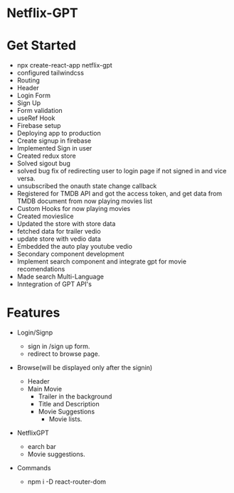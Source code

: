 <!-- @format -->

# Netflix-GPT

# Get Started

- npx create-react-app netflix-gpt
- configured tailwindcss
- Routing
- Header
- Login Form
- Sign Up
- Form validation
- useRef Hook
- Firebase setup
- Deploying app to production
- Create signup in firebase
- Implemented Sign in user
- Created redux store
- Solved sigout bug
- solved bug fix of redirecting user to login page if not signed in and vice versa.
- unsubscribed the onauth state change callback
- Registered for TMDB API and got the access token, and get data from TMDB document from now playing movies list
- Custom Hooks for now playing movies
- Created movieslice
- Updated the store with store data
- fetched data for trailer vedio
- update store with vedio data
- Embedded the auto play youtube vedio
- Secondary component development
- Implement search component and integrate gpt for movie recomendations
- Made search Multi-Language
- Inntegration of GPT API's

# Features

- Login/Signp

  - sign in /sign up form.
  - redirect to browse page.

- Browse(will be displayed only after the signin)

  - Header
  - Main Movie
    - Trailer in the background
    - Title and Description
    - Movie Suggestions
      - Movie lists.

- NetflixGPT

  - earch bar
  - Movie suggestions.

- Commands
  - npm i -D react-router-dom
